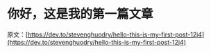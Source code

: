 # 你好，这是我的第一篇文章

原文：[https://dev.to/stevenghuodry/hello-this-is-my-first-post-12j4](https://dev.to/stevenghuodry/hello-this-is-my-first-post-12j4)